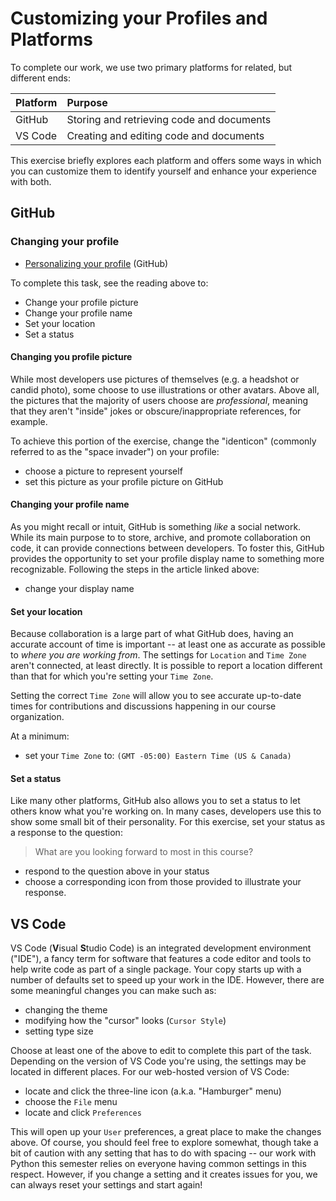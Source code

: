 # Customizing your Profiles and Platforms

To complete our work, we use two primary platforms for related, but different ends:

|Platform |Purpose |
|:--------|:-------|
|GitHub   |Storing and retrieving code and documents |
|VS Code  |Creating and editing code and documents   |

This exercise briefly explores each platform and offers some ways in which you can customize them
to identify yourself and enhance your experience with both.

## GitHub

### Changing your profile

* [Personalizing your profile](https://docs.github.com/en/account-and-profile/setting-up-and-managing-your-github-profile/customizing-your-profile/personalizing-your-profile) (GitHub)

To complete this task, see the reading above to:

* Change your profile picture
* Change your profile name
* Set your location
* Set a status

#### Changing you profile picture

While most developers use pictures of themselves (e.g. a headshot or candid photo), some choose to use illustrations
or other avatars. Above all, the pictures that the majority of users choose are _professional_, meaning that they aren't
"inside" jokes or obscure/inappropriate references, for example.

To achieve this portion of the exercise, change the "identicon" (commonly referred to as the "space invader") on your
profile:

* choose a picture to represent yourself
* set this picture as your profile picture on GitHub

#### Changing your profile name

As you might recall or intuit, GitHub is something _like_ a social network. While its main purpose to to store, archive,
and promote collaboration on code, it can provide connections between developers. To foster this, GitHub provides the
opportunity to set your profile display name to something more recognizable. Following the steps in the article linked
above:

* change your display name

#### Set your location

Because collaboration is a large part of what GitHub does, having an accurate account of time is important -- at least
one as accurate as possible to _where you are working from_. The settings for `Location` and `Time Zone` aren't connected,
at least directly. It is possible to report a location different than that for which you're setting your `Time Zone`.

Setting the correct `Time Zone` will allow you to see accurate up-to-date times for contributions and discussions happening
in our course organization.

At a minimum:

* set your `Time Zone` to: `(GMT -05:00) Eastern Time (US & Canada)`


#### Set a status

Like many other platforms, GitHub also allows you to set a status to let others know what you're working on. In many cases,
developers use this to show some small bit of their personality. For this exercise, set your status as a response to the 
question: 

> What are you looking forward to most in this course?

* respond to the question above in your status
* choose a corresponding icon from those provided to illustrate your response.

## VS Code

VS Code (**V**isual **S**tudio Code) is an integrated development environment ("IDE"), a fancy term for software that 
features a code editor and tools to help write code as part of a single package. Your copy starts up with a number
of defaults set to speed up your work in the IDE. However, there are some meaningful changes you can make such as:

* changing the theme
* modifying how the "cursor" looks (`Cursor Style`)
* setting type size

Choose at least one of the above to edit to complete this part of the task. Depending on the version of VS Code you're
using, the settings may be located in different places. For our web-hosted version of VS Code:

* locate and click the three-line icon (a.k.a. "Hamburger" menu)
* choose the `File` menu
* locate and click `Preferences`

This will open up your `User` preferences, a great place to make the changes above. Of course, you should feel free to 
explore somewhat, though take a bit of caution with any setting that has to do with spacing -- our work with Python this
semester relies on everyone having common settings in this respect. However, if you change a setting and it creates
issues for you, we can always reset your settings and start again!
